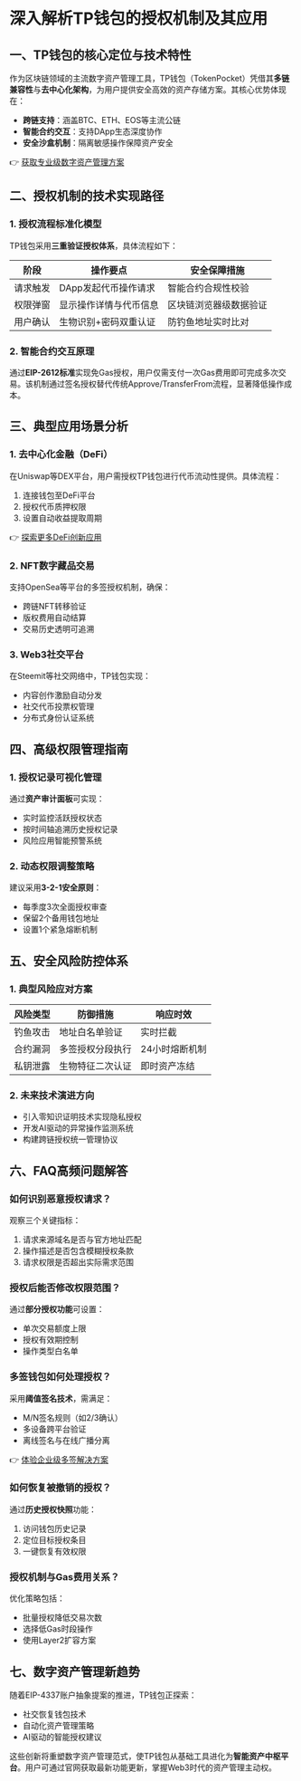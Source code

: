 # 深入解析TP钱包的授权机制及其应用

## 一、TP钱包的核心定位与技术特性

作为区块链领域的主流数字资产管理工具，TP钱包（TokenPocket）凭借其**多链兼容性**与**去中心化架构**，为用户提供安全高效的资产存储方案。其核心优势体现在：
- **跨链支持**：涵盖BTC、ETH、EOS等主流公链
- **智能合约交互**：支持DApp生态深度协作
- **安全沙盒机制**：隔离敏感操作保障资产安全

👉 [获取专业级数字资产管理方案](https://bit.ly/okx_welcome)

## 二、授权机制的技术实现路径

### 1. 授权流程标准化模型
TP钱包采用**三重验证授权体系**，具体流程如下：

| 阶段          | 操作要点                          | 安全保障措施               |
|---------------|-----------------------------------|--------------------------|
| 请求触发      | DApp发起代币操作请求              | 智能合约合规性校验       |
| 权限弹窗      | 显示操作详情与代币信息            | 区块链浏览器级数据验证   |
| 用户确认      | 生物识别+密码双重认证             | 防钓鱼地址实时比对       |

### 2. 智能合约交互原理
通过**EIP-2612标准**实现免Gas授权，用户仅需支付一次Gas费用即可完成多次交易。该机制通过签名授权替代传统Approve/TransferFrom流程，显著降低操作成本。

## 三、典型应用场景分析

### 1. 去中心化金融（DeFi）
在Uniswap等DEX平台，用户需授权TP钱包进行代币流动性提供。具体流程：
1. 连接钱包至DeFi平台
2. 授权代币质押权限
3. 设置自动收益提取周期

👉 [探索更多DeFi创新应用](https://bit.ly/okx_welcome)

### 2. NFT数字藏品交易
支持OpenSea等平台的多签授权机制，确保：
- 跨链NFT转移验证
- 版权费用自动结算
- 交易历史透明可追溯

### 3. Web3社交平台
在Steemit等社交网络中，TP钱包实现：
- 内容创作激励自动分发
- 社交代币投票权管理
- 分布式身份认证系统

## 四、高级权限管理指南

### 1. 授权记录可视化管理
通过**资产审计面板**可实现：
- 实时监控活跃授权状态
- 按时间轴追溯历史授权记录
- 风险应用智能预警系统

### 2. 动态权限调整策略
建议采用**3-2-1安全原则**：
- 每季度3次全面授权审查
- 保留2个备用钱包地址
- 设置1个紧急熔断机制

## 五、安全风险防控体系

### 1. 典型风险应对方案
| 风险类型       | 防御措施                          | 响应时效         |
|----------------|-----------------------------------|------------------|
| 钓鱼攻击       | 地址白名单验证                    | 实时拦截         |
| 合约漏洞       | 多签授权分段执行                  | 24小时熔断机制   |
| 私钥泄露       | 生物特征二次认证                  | 即时资产冻结     |

### 2. 未来技术演进方向
- 引入零知识证明技术实现隐私授权
- 开发AI驱动的异常操作监测系统
- 构建跨链授权统一管理协议

## 六、FAQ高频问题解答

### 如何识别恶意授权请求？
观察三个关键指标：
1. 请求来源域名是否与官方地址匹配
2. 操作描述是否包含模糊授权条款
3. 请求权限是否超出实际需求范围

### 授权后能否修改权限范围？
通过**部分授权功能**可设置：
- 单次交易额度上限
- 授权有效期控制
- 操作类型白名单

### 多签钱包如何处理授权？
采用**阈值签名技术**，需满足：
- M/N签名规则（如2/3确认）
- 多设备跨平台验证
- 离线签名与在线广播分离

👉 [体验企业级多签解决方案](https://bit.ly/okx_welcome)

### 如何恢复被撤销的授权？
通过**历史授权快照**功能：
1. 访问钱包历史记录
2. 定位目标授权条目
3. 一键恢复有效权限

### 授权机制与Gas费用关系？
优化策略包括：
- 批量授权降低交易次数
- 选择低Gas时段操作
- 使用Layer2扩容方案

## 七、数字资产管理新趋势

随着EIP-4337账户抽象提案的推进，TP钱包正探索：
- 社交恢复钱包技术
- 自动化资产管理策略
- AI驱动的智能授权建议

这些创新将重塑数字资产管理范式，使TP钱包从基础工具进化为**智能资产中枢平台**。用户可通过官网获取最新功能更新，掌握Web3时代的资产管理主动权。